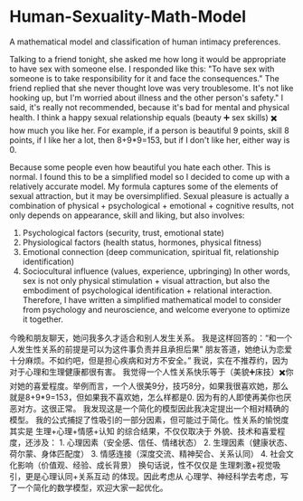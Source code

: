 # Human-Sexuality-Math-Model
A mathematical model and classification of human intimacy preferences.

Talking to a friend tonight, she asked me how long it would be appropriate to have sex with someone else.
I responded like this: "To have sex with someone is to take responsibility for it and face the consequences."
The friend replied that she never thought love was very troublesome. It's not like hooking up, but I'm worried about illness and the other person's safety."
I said, it's really not recommended, because it's bad for mental and physical health.
I think a happy sexual relationship equals (beauty ➕ sex skills) ✖️ how much you like her. For example, if a person is beautiful 9 points, skill 8 points, if I like her a lot, then 8+9*9=153, but if I don't like her, either way is 0.

Because some people even how beautiful you hate each other. This is normal.
I found this to be a simplified model so I decided to come up with a relatively accurate model.
My formula captures some of the elements of sexual attraction, but it may be oversimplified. Sexual pleasure is actually a combination of physical + psychological + emotional + cognitive results, not only depends on appearance, skill and liking, but also involves:
1. Psychological factors (security, trust, emotional state)
2. Physiological factors (health status, hormones, physical fitness)
3. Emotional connection (deep communication, spiritual fit, relationship identification)
4. Sociocultural influence (values, experience, upbringing)
In other words, sex is not only physical stimulation + visual attraction, but also the embodiment of psychological identification + relational interaction. Therefore, I have written a simplified mathematical model to consider from psychology and neuroscience, and welcome everyone to optimize it together.

今晚和朋友聊天，她问我多久才适合和别人发生关系。
我是这样回答的：“和一个人发生性关系的前提是可以为这件事负责并且承担后果”
朋友答道，她绝认为恋爱十分麻烦。不如约吧，但是担心疾病和对方不安全。”
我说，实在不推荐约，因为对于心理和生理健康都很有害。
我觉得一个人性关系快乐等于（美貌➕床技）✖️你对她的喜爱程度。举例而言，一个人很美9分，技巧8分，如果我很喜欢她，那么就是8+9*9=153，但如果我不喜欢她，怎么样都是0.
因为有的人即使再美你也厌恶对方。这很正常。
我发现这是一个简化的模型因此我决定提出一个相对精确的模型。
我的公式捕捉了性吸引的一部分因素，但可能过于简化。性关系的愉悦度 其实是 生理+心理+情感+认知 的综合结果，不仅仅取决于 外貌、技术和喜爱程度，还涉及：
	1.	心理因素（安全感、信任、情绪状态）
	2.	生理因素（健康状态、荷尔蒙、身体匹配度）
	3.	情感连接（深度交流、精神契合、关系认同）
	4.	社会文化影响（价值观、经验、成长背景）
换句话说，性不仅仅是 生理刺激+视觉吸引，更是心理认同+关系互动 的体现。因此考虑从 心理学、神经科学去考虑，写了一个简化的数学模型，欢迎大家一起优化。
